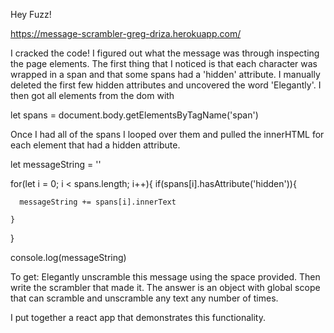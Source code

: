 Hey Fuzz! 

https://message-scrambler-greg-driza.herokuapp.com/

I cracked the code! I figured out what the message was through inspecting the page elements. The first thing that I noticed is that each character was wrapped in a span and that some spans had a 'hidden' attribute. I manually deleted the first few hidden attributes and uncovered the word 'Elegantly'. I then got all elements from the dom with 

let spans = document.body.getElementsByTagName('span')

Once I had all of the spans I looped over them and pulled the innerHTML for each element that had a hidden attribute.

let messageString = ''

 for(let i = 0; i < spans.length; i++){
  	if(spans[i].hasAttribute('hidden')){

      messageString += spans[i].innerText

    }   
}

console.log(messageString)

To get: Elegantly unscramble this message using the space provided. Then write the scrambler that made it. The answer is an object with global scope that can scramble and unscramble any text any number of times.

I put together a react app that demonstrates this functionality. 
